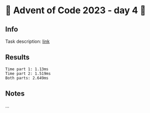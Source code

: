 # 🎄 Advent of Code 2023 - day 4 🎄

## Info

Task description: [link](https://adventofcode.com/2023/day/4)

## Results

<!--RESULTS-->

```
Time part 1: 1.13ms
Time part 2: 1.519ms
Both parts: 2.649ms
```

## Notes

...